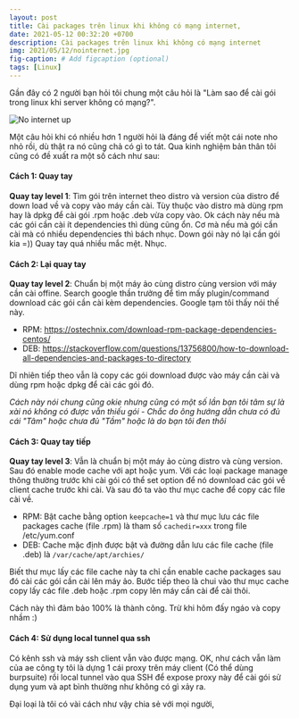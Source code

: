 ```yaml
---
layout: post
title: Cài packages trên linux khi không có mạng internet,
date: 2021-05-12 00:32:20 +0700
description: Cài packages trên linux khi không có mạng internet 
img: 2021/05/12/nointernet.jpg
fig-caption: # Add figcaption (optional)
tags: [Linux]
---
```



Gần đây có 2 người bạn hỏi tôi chung một câu hỏi là "Làm sao để cài gói trong linux khi server không có mạng?". 

![No internet up]( {{site.url}}/assets/img/2021/05/12/nointernet.jpg)

Một câu hỏi khi có nhiều hơn 1 người hỏi là đáng để viết một cái note nho nhỏ rồi, dù thật ra nó cũng chả có gì to tát. Qua kinh nghiệm bản thân tôi cũng có đề xuất ra một số cách như sau:

#### Cách 1: Quay tay 

**Quay tay level 1**: Tìm gói trên internet theo distro và version của distro để down load về và copy vào máy cần cài. Tùy thuộc vào distro mà dùng rpm hay là dpkg để cài gói .rpm hoặc .deb vừa copy vào. Ok cách này nếu mà các gói cần cài ít dependencies thì dùng cũng ổn. Cơ mà nếu mà gói cần cài mà có nhiều dependencies thì bách nhục. Down gói này nó lại cần gói kia =)) Quay tay quá nhiều mắc mệt. Nhục.

#### Cách 2: Lại quay tay

**Quay tay level 2**: Chuẩn bị một máy ảo cùng distro cùng version với máy cần cài offine. Search google thần trưởng để tìm mấy plugin/command download các gói cần cài kèm dependencies. Google tạm tôi thấy nói thế này.
* RPM: https://ostechnix.com/download-rpm-package-dependencies-centos/
* DEB: https://stackoverflow.com/questions/13756800/how-to-download-all-dependencies-and-packages-to-directory

Dĩ nhiên tiếp theo vẫn là copy các gói download được vào máy cần cài và dùng rpm hoặc dpkg để cài các gói đó.
    
*Cách này nói chung cũng okie nhưng cũng có một số lần bạn tôi tâm sự là xài nó không có được vẫn thiếu gói - Chắc do ông hướng dẫn chưa có đủ cái "Tâm" hoặc chưa đủ "Tầm" hoặc là do bạn tôi đen thôi*

#### Cách 3: Quay tay tiếp

**Quay tay level 3**: Vẫn là chuẩn bị một máy ảo cùng distro và cùng version. Sau đó enable mode cache với apt hoặc yum. Với các loại package manage thông thường trước khi cài gói có thể set option để nó download các gói về client cache trước khi cài. Và sau đó ta vào thư mục cache để copy các file cài về.
* RPM: Bật cache bằng option ```keepcache=1``` và thư mục lưu các file packages cache (file .rpm) là tham số ```cachedir=xxx``` trong file /etc/yum.conf
* DEB: Cache mặc định được bật và đường dẫn lưu các file cache (file .deb) là ```/var/cache/apt/archies/```

Biết thư mục lấy các file cache này ta chỉ cần enable cache packages sau đó cài các gói cần cài lên máy ảo. Bước tiếp theo là chui vào thư mục cache copy lấy các file .deb hoặc .rpm copy lên máy cần cài để cài thôi.

Cách này thì đảm bảo 100% là thành công. Trừ khi hôm đấy ngáo và copy nhầm :)

#### Cách 4: Sử dụng local tunnel qua ssh

Có kênh ssh và máy ssh client vẫn vào được mạng. OK, như cách vẫn làm của ae công ty tôi là dựng 1 cái proxy trên máy client (Có thể dùng burpsuite) rồi local tunnel vào qua SSH để expose proxy này để cài gói sử dụng yum và apt bình thường như không có gì xảy ra.

Đại loại là tôi có vài cách như vậy chia sẻ với mọi người,


